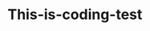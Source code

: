 # This-is-coding-test
   
  
   

  
    
    
    
     
        
        
    
      
      
     
     
  
   
